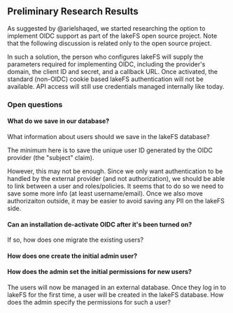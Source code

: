 ## Preliminary Research Results

As suggested by @arielshaqed, we started researching the option to implement OIDC support as part of the lakeFS open source project. Note that the following discussion is related only to the open source project.

In such a solution, the person who configures lakeFS will supply the parameters required for implementing OIDC, including the provider's domain, the client ID and secret, and a callback URL. Once activated, the standard (non-OIDC) cookie based lakeFS authentication will not be available. API access will still use credentials managed internally like today.

### Open questions

#### What do we save in our database?
What information about users should we save in the lakeFS database?

The minimum here is to save the unique user ID generated by the OIDC provider (the "subject" claim).

However, this may not be enough. 
Since we only want authentication to be handled by the external provider (and not authorization), we should be able to link between a user and roles/policies. It seems that to do so we need to save some more info (at least username/email). Once we also move authorizaiton outside, it may be easier to avoid saving any PII on the lakeFS side.

#### Can an installation de-activate OIDC after it's been turned on?

If so, how does one migrate the existing users?

#### How does one create the initial admin user?

#### How does the admin set the initial permissions for new users?

The users will now be managed in an external database. Once they log in to lakeFS for the first time, a user will be created in the lakeFS database. How does the admin specify the permissions for such a user?


